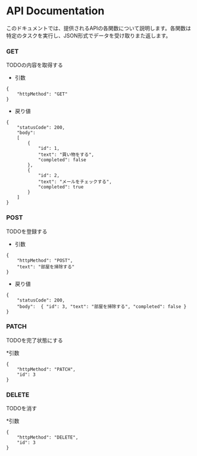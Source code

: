 # API Documentation

このドキュメントでは、提供されるAPIの各関数について説明します。各関数は特定のタスクを実行し、JSON形式でデータを受け取りまた返します。  

### GET
TODOの内容を取得する

* 引数
```
{  
    "httpMethod": "GET"
}
```

* 戻り値
```
{
    "statusCode": 200,
    "body": 
    [
        {
            "id": 1,
            "text": "買い物をする",
            "completed": false
        },
        {
            "id": 2,
            "text": "メールをチェックする",
            "completed": true
        }
    ]
}
```

### POST
TODOを登録する

* 引数
```
{  
    "httpMethod": "POST",
    "text": "部屋を掃除する"
}
```

* 戻り値
```
{
    "statusCode": 200,
    "body":  { "id": 3, "text": "部屋を掃除する", "completed": false }
}
```

### PATCH 
TODOを完了状態にする

*引数
```
{  
    "httpMethod": "PATCH",
    "id": 3
}
```

### DELETE
TODOを消す

*引数
```
{  
    "httpMethod": "DELETE",
    "id": 3
}
```

  
